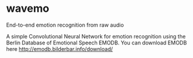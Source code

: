 # wavemo
End-to-end emotion recognition from raw audio

A simple Convolutional Neural Network for emotion recognition using the Berlin Database of Emotional Speech EMODB.
You can download EMODB here http://emodb.bilderbar.info/download/

